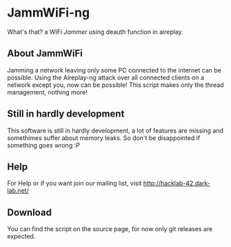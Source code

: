 # JammWiFi-ng #
What's that? a WiFi _Jammer_ using deauth function in aireplay.

## About JammWiFi ##

Jamming a network leaving only some PC connected to the internet can be possible.
Using the Aireplay-ng attack over all connected clients on a network except you, now can be possible!
This script makes only the thread management, nothing more!

## Still in hardly development ##

This software is still in hardly development, a lot of features are missing and somethimes suffer about memory leaks. So don't be disappointed if something goes wrong :P

## Help ##
For Help or if you want join our mailing list, visit http://hacklab-42.dark-lab.net/

## Download ##
You can find the script on the source page, for now only git releases are expected.